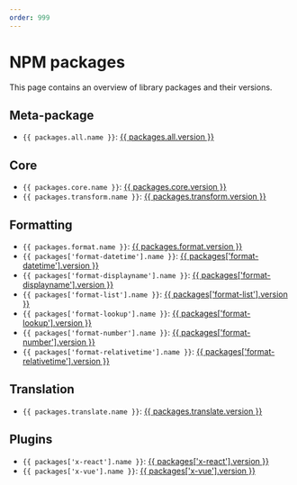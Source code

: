 ```yaml
---
order: 999
---
```


# NPM packages

<script setup>
  import { data as packages } from '../../packages.data';
</script>

This page contains an overview of library packages and their versions.

## Meta-package

- <code>{{ packages.all.name }}</code>: [{{ packages.all.version }}](./all.md)

## Core

- <code>{{ packages.core.name }}</code>: [{{ packages.core.version }}](./core.md)
- <code>{{ packages.transform.name }}</code>: [{{ packages.transform.version }}](./transform.md)

## Formatting

- <code>{{ packages.format.name }}</code>: [{{ packages.format.version }}](./format.md)
- <code>{{ packages['format-datetime'].name }}</code>: [{{ packages['format-datetime'].version }}](./format-datetime.md)
- <code>{{ packages['format-displayname'].name }}</code>: [{{ packages['format-displayname'].version }}](./format-displayname.md)
- <code>{{ packages['format-list'].name }}</code>: [{{ packages['format-list'].version }}](./format-list.md)
- <code>{{ packages['format-lookup'].name }}</code>: [{{ packages['format-lookup'].version }}](./format-lookup.md)
- <code>{{ packages['format-number'].name }}</code>: [{{ packages['format-number'].version }}](./format-number.md)
- <code>{{ packages['format-relativetime'].name }}</code>: [{{ packages['format-relativetime'].version }}](./format-relativetime.md)

## Translation

- <code>{{ packages.translate.name }}</code>: [{{ packages.translate.version }}](./translate.md)

## Plugins

- <code>{{ packages['x-react'].name }}</code>: [{{ packages['x-react'].version }}](./x-react.md)
- <code>{{ packages['x-vue'].name }}</code>: [{{ packages['x-vue'].version }}](./x-vue.md)
